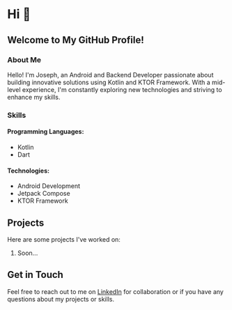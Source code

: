 # Hi 👋
## Welcome to My GitHub Profile!

### About Me

Hello! I'm Joseph, an Android and Backend Developer passionate about building innovative solutions using Kotlin and KTOR Framework. With a mid-level experience, I'm constantly exploring new technologies and striving to enhance my skills.

### Skills

#### Programming Languages:
- Kotlin
- Dart

#### Technologies:
- Android Development
- Jetpack Compose
- KTOR Framework

## Projects

Here are some projects I've worked on:

1. Soon...

## Get in Touch

Feel free to reach out to me on [LinkedIn](https://github.com/yusefpasha/yusefpasha/blob/main/www.linkedin.com/in/yusef-pasha-806675200) for collaboration or if you have any questions about my projects or skills.


<!--
**yusefpasha/yusefpasha** is a ✨ _special_ ✨ repository because its `README.md` (this file) appears on your GitHub profile.

Here are some ideas to get you started:

- 🔭 I’m currently working on ...
- 🌱 I’m currently learning ...
- 👯 I’m looking to collaborate on ...
- 🤔 I’m looking for help with ...
- 💬 Ask me about ...
- 📫 How to reach me: ...
- 😄 Pronouns: ...
- ⚡ Fun fact: ...
-->
